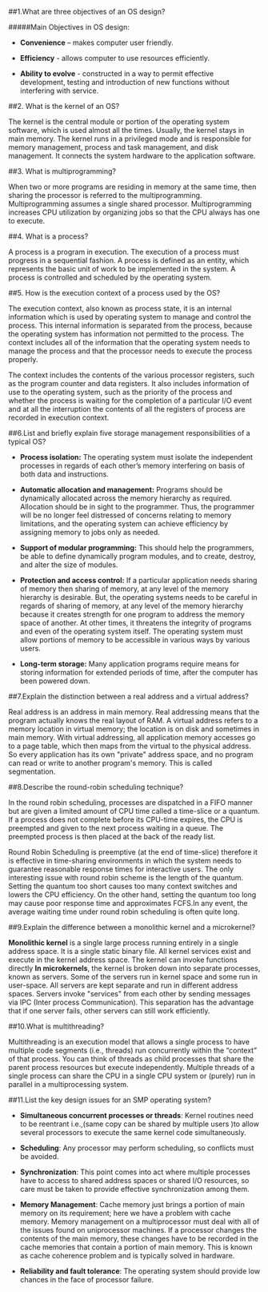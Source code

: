 ##1.What are three objectives of an OS design?

#####Main Objectives in OS design:
  - **Convenience** – makes computer user friendly.
  
  - **Efficiency** - allows computer to use resources efficiently.
  
  - **Ability to evolve** - constructed in a way to permit effective development, testing and introduction of new functions without         interfering with service. 

##2. What is the kernel of an OS?

The kernel is the central module or portion of the operating system software, which is used almost all the times. Usually, the kernel stays in main memory. The kernel runs in a privileged mode and is responsible for memory management, process and task management, and disk management. It connects the system hardware to the application software.

##3. What is multiprogramming?

When two or more programs are residing in memory at the same time, then sharing the processor is referred to the multiprogramming. Multiprogramming assumes a single shared processor. Multiprogramming increases CPU utilization by organizing jobs so that the CPU always has one to execute.

##4. What is a process?

A process is a program in execution. The execution of a process must progress in a sequential fashion. A process is defined as an entity, which represents the basic unit of work to be implemented in the system. A process is controlled and scheduled by the operating system.

##5. How is the execution context of a process used by the OS?

The execution context, also known as process state, it is an internal information which is used by operating system to manage and control the process. This internal information is separated from the process, because the operating system has information not permitted to the process. The context includes all of the information that the operating system needs to manage the process and that the processor needs to execute the process properly. 

The context includes the contents of the various processor registers, such as the program counter and data registers. It also includes information of use to the operating system, such as the priority of the process and whether the process is waiting for the completion of a particular I/O event and at all the interruption the contents of all the registers of process are recorded in execution context.

##6.List and briefly explain five storage management responsibilities of a typical OS?

- **Process isolation:** The operating system must isolate the independent processes in regards of each other’s memory interfering on basis of both data and instructions. 

- **Automatic allocation and management:** Programs should be dynamically allocated across the memory hierarchy as required. Allocation should be in sight to the programmer. Thus, the programmer will be no longer feel distressed of concerns relating to memory limitations, and the operating system can achieve efficiency by assigning memory to jobs only as needed. 

- **Support of modular programming:** This should help the programmers, be able to define dynamically program modules, and to create, destroy, and alter the size of modules. 

- **Protection and access control:** If a particular application needs sharing of memory then sharing of memory, at any level of the memory hierarchy is desirable. But, the operating systems needs to be careful in regards of sharing of memory, at any level of the memory hierarchy because it creates strength for one program to address the memory space of another. At other times, it threatens the integrity of programs and even of the operating system itself. The operating system must allow portions of memory to be accessible in various ways by various users. 

- **Long-term storage:** Many application programs require means for storing information for extended periods of time, after the computer has been powered down.

##7.Explain the distinction between a real address and a virtual address?

Real address is an address in main memory. Real addressing means that the program actually knows the real layout of RAM. A virtual address refers to a memory location in virtual memory; the location is on disk and sometimes in main memory. With virtual addressing, all application memory accesses go to a page table, which then maps from the virtual to the physical address. So every application has its own "private" address space, and no program can read or write to another program's memory. This is called segmentation.

##8.Describe the round-robin scheduling technique?

In the round robin scheduling, processes are dispatched in a FIFO manner but are given a limited amount of CPU time called a time-slice or a quantum. If a process does not complete before its CPU-time expires, the CPU is preempted and given to the next process waiting in a queue. The preempted process is then placed at the back of the ready list. 

Round Robin Scheduling is preemptive (at the end of time-slice) therefore it is effective in time-sharing environments in which the system needs to guarantee reasonable response times for interactive users. The only interesting issue with round robin scheme is the length of the quantum. Setting the quantum too short causes too many context switches and lowers the CPU efficiency. On the other hand, setting the quantum too long may cause poor response time and approximates FCFS.In any event, the average waiting time under round robin scheduling is often quite long.

##9.Explain the difference between a monolithic kernel and a microkernel?

 **Monolithic kernel** is a single large process running entirely in a single address space. It is a single static binary file. All kernel services exist and execute in the kernel address space. The kernel can invoke functions directly **In microkernels**, the kernel is broken down into separate processes, known as servers. Some of the servers run in kernel space and some run in user-space. All servers are kept separate and run in different address spaces. Servers invoke "services" from each other by sending messages via IPC (Inter process Communication). This separation has the advantage that if one server fails, other servers can still work efficiently.

##10.What is multithreading?

Multithreading is an execution model that allows a single process to have multiple code segments (i.e., threads) run concurrently within the “context” of that process. You can think of threads as child processes that share the parent process resources but execute independently. Multiple threads of a single process can share the CPU in a single CPU system or (purely) run in parallel in a multiprocessing system.

##11.List the key design issues for an SMP operating system?

 - **Simultaneous concurrent processes or threads**: Kernel routines need to be reentrant i.e.,(same copy can be shared by multiple users   )to allow several processors to execute the same kernel code simultaneously.
 
 - **Scheduling**: Any processor may perform scheduling, so conflicts must be avoided.
 
 - **Synchronization**: This point comes into act where multiple processes have to access to shared address spaces or shared I/O resources,  so care must be taken to provide effective synchronization among them. 
 
 - **Memory Management**:  Cache memory just brings a portion of main memory on its requirement; here we have a problem with cache memory.  Memory management on a multiprocessor must deal with all of the issues found on uniprocessor machines. If a processor changes the        contents of the main memory, these changes have to be recorded in the cache memories that contain a portion of main memory. This is      known as cache coherence problem and is typically solved in hardware.
 
- **Reliability and fault tolerance**: The operating system should provide low chances in the face of processor failure.




